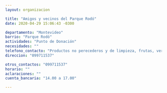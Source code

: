 ```yaml
---
layout: organizacion

title: "Amigos y vecinos del Parque Rodó"
date: 2020-04-29 15:06:43 -0300

departamento: "Montevideo"
barrio: "Parque Rodó"
actividades: "Punto de Donación"
necesidades: ""
telefono_contacto: "Productos no perecederos y de limpieza, frutas, verduras y carne"
direccion: "099711537"

otros_contactos: "099711537"
horario: ""
aclaraciones: ""
cuenta_bancaria: "14.00 a 17.00"

---
```

